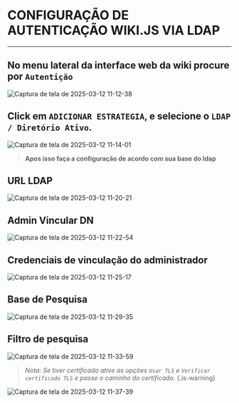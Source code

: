 # CONFIGURAÇÃO DE AUTENTICAÇÃO WIKI.JS VIA LDAP
---
## No menu lateral da interface web da wiki procure por `Autentição`

![Captura de tela de 2025-03-12 11-12-38](https://github.com/user-attachments/assets/361134a4-6a06-4047-a5e3-f99cd5409a48)

## Click em `ADICIONAR ESTRATEGIA`, e selecione o `LDAP / Diretório Ativo`.

![Captura de tela de 2025-03-12 11-14-01](https://github.com/user-attachments/assets/01e13076-624a-4342-bfa0-af7ba1f82b39)

> **Apos isso faça a configuração de acordo com sua base do ldap**

## URL LDAP

![Captura de tela de 2025-03-12 11-20-21](https://github.com/user-attachments/assets/437fd8b3-7a14-4e8b-8467-708e9ff98c05)

## Admin Vincular DN

![Captura de tela de 2025-03-12 11-22-54](https://github.com/user-attachments/assets/7af9b3c4-ebbd-442d-90a6-4e1b6ccbf385)

## Credenciais de vinculação do administrador

![Captura de tela de 2025-03-12 11-25-17](https://github.com/user-attachments/assets/80a7cf61-3ea2-4d14-896c-4a9113008354)

## Base de Pesquisa

![Captura de tela de 2025-03-12 11-29-35](https://github.com/user-attachments/assets/084b53fe-7d40-4e07-9855-1ced5ca530c2)

## Filtro de pesquisa

![Captura de tela de 2025-03-12 11-33-59](https://github.com/user-attachments/assets/0bb508ea-1509-47cf-b15d-4bd91f5ad367)

> *Nota: Se tiver certificado ative as opções `Usar TLS` e `Verificar certificado TLS` e passe o caminho do certificado.* {.is-warning}

![Captura de tela de 2025-03-12 11-37-39](https://github.com/user-attachments/assets/dc50d319-3266-4b37-856e-72caa36c80af)
